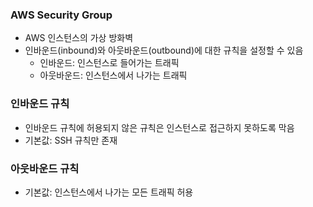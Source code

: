 ### AWS Security Group
- AWS 인스턴스의 가상 방화벽
- 인바운드(inbound)와 아웃바운드(outbound)에 대한 규칙을 설정할 수 있음
  - 인바운드: 인스턴스로 들어가는 트래픽
  - 아웃바운드: 인스턴스에서 나가는 트래픽

### 인바운드 규칙
- 인바운드 규칙에 허용되지 않은 규칙은 인스턴스로 접근하지 못하도록 막음
- 기본값: SSH 규칙만 존재

### 아웃바운드 규칙
- 기본값: 인스턴스에서 나가는 모든 트래픽 허용